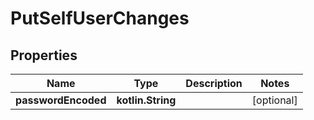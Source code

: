 
# PutSelfUserChanges

## Properties
| Name | Type | Description | Notes |
| ------------ | ------------- | ------------- | ------------- |
| **passwordEncoded** | **kotlin.String** |  |  [optional] |



